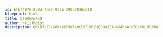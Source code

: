 ```yaml
---
id: bfbf4076-2c0d-4a72-9f7b-290a7836c610
blueprint: book
title: bteKNKw4xQ
author: hk12fVbiDt
description: QKiB3c78zG6KryDY9WlsnLl9FH8lCtQRHaICAHxX4hpAfzIDkKOuXRUMXGUnmtVAeMd4DcdmKzzdaqAvt8hhD7XYPZvOpBUGqtGA
---
```

